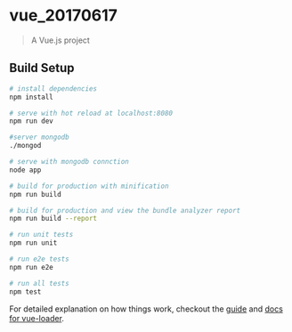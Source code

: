 # vue_20170617

> A Vue.js project

## Build Setup

``` bash
# install dependencies
npm install

# serve with hot reload at localhost:8080
npm run dev

#server mongodb
./mongod

# serve with mongodb connction 
node app

# build for production with minification
npm run build

# build for production and view the bundle analyzer report
npm run build --report

# run unit tests
npm run unit

# run e2e tests
npm run e2e

# run all tests
npm test
```

For detailed explanation on how things work, checkout the [guide](http://vuejs-templates.github.io/webpack/) and [docs for vue-loader](http://vuejs.github.io/vue-loader).
